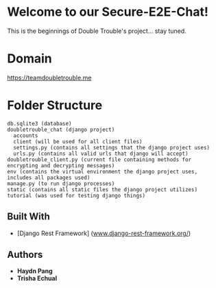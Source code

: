 # Welcome to our Secure-E2E-Chat!
This is the beginnings of Double Trouble's project... stay tuned.

# Domain
https://teamdoubletrouble.me

# Folder Structure
```
db.sqlite3 (database)
doubletrouble_chat (django project)
  accounts
  client (will be used for all client files)
  settings.py (contains all settings that the django project uses)
  urls.py (contains all valid urls that django will accept)
doubletrouble_client.py (current file containing methods for encrypting and decrypting messages)
env (contains the virtual environment the django project uses, includes all packages used)
manage.py (to run django processes)
static (contains all static files the django project utilizes)
tutorial (was used for testing django things)
```

## Built With
 * [Django Rest Framework] (www.django-rest-framework.org/)
 
## Authors
 * **Haydn Pang**
 * **Trisha Echual**
